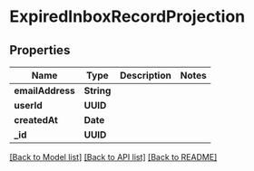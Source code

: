 # ExpiredInboxRecordProjection

## Properties
Name | Type | Description | Notes
------------ | ------------- | ------------- | -------------
**emailAddress** | **String** |  | 
**userId** | **UUID** |  | 
**createdAt** | **Date** |  | 
**_id** | **UUID** |  | 

[[Back to Model list]](../README#documentation-for-models) [[Back to API list]](../README#documentation-for-api-endpoints) [[Back to README]](../README)


